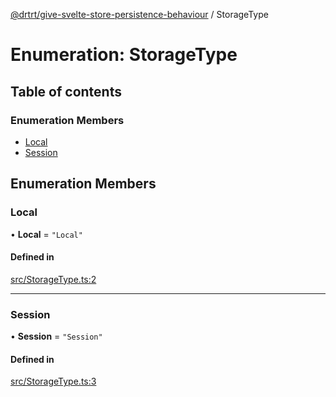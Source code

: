 [@drtrt/give-svelte-store-persistence-behaviour](../README.md) / StorageType

# Enumeration: StorageType

## Table of contents

### Enumeration Members

- [Local](StorageType.md#local)
- [Session](StorageType.md#session)

## Enumeration Members

### Local

• **Local** = ``"Local"``

#### Defined in

[src/StorageType.ts:2](https://github.com/drtrt-org/give-svelte-store-persistence-behaviour/blob/4fda060/src/StorageType.ts#L2)

___

### Session

• **Session** = ``"Session"``

#### Defined in

[src/StorageType.ts:3](https://github.com/drtrt-org/give-svelte-store-persistence-behaviour/blob/4fda060/src/StorageType.ts#L3)
